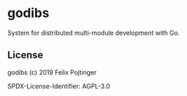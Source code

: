 # godibs

System for distributed multi-module development with Go.

## License

godibs (c) 2019 Felix Pojtinger

SPDX-License-Identifier: AGPL-3.0
